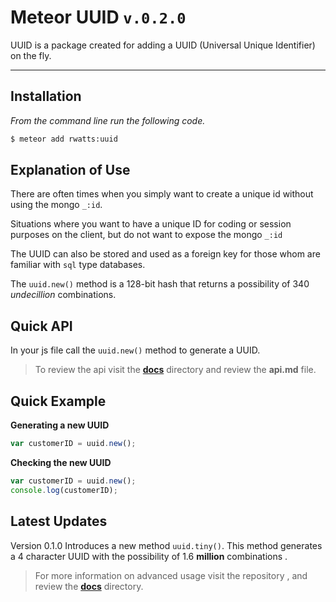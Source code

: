 # Meteor UUID `v.0.2.0`

UUID is a package created for adding a UUID (Universal Unique Identifier) on the fly. 

---


## Installation

*From the command line run the following code.*

```sh
$ meteor add rwatts:uuid
```

## Explanation of Use
There are often times when you simply want to create a unique id without using the mongo `_:id`. 

Situations where you want to have a unique ID for coding or session purposes on the client, 
but do not want to expose the mongo `_:id`

The UUID can also be stored and used as a foreign key for those whom are familiar with `sql` type databases.

The `uuid.new()` method is a 128-bit hash that returns a possibility of 340 *undecillion* combinations.

## Quick API
In your js file call the `uuid.new()` method to generate a UUID.

>To review the api visit the **[docs](https://github.com/rwatts3/meteor-packages/tree/master/uuid/docs)** directory and review the **api.md** file.

## Quick Example

**Generating a new UUID**
```js
var customerID = uuid.new();
```

**Checking the new UUID**
```js
var customerID = uuid.new();
console.log(customerID);
```

## Latest Updates
Version 0.1.0 Introduces a new method `uuid.tiny()`. 
This method generates a 4 character UUID with the possibility of 1.6 **million** combinations .


>For more information on advanced usage visit the repository , and review the **[docs](https://github.com/rwatts3/meteor-packages/tree/master/uuid/docs)** directory.
